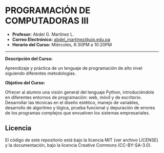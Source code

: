 # PROGRAMACIÓN DE COMPUTADORAS III

- **Profesor:** Abdel G. Martínez L.
- **Correo Electrónico:** abdel_martinez@uip.edu.pa
- **Horario del Curso:** Miércoles, 6:30PM a 10:20PM

---

**Descripción del Curso:**

Aprendizaje y práctica de un lenguaje de programación de alto nivel siguiendo diferentes metodologías.

**Objetivo del Curso:**

Ofrecer al alumno una visión general del lenguaje Python, introduciéndole en diferentes entornos de programación: web, móvil y de escritorio. Desarrollar las técnicas en el diseño estético, manejo de variables, desarrollo de algoritmo y lógica, prueba funcional y depuración de errores de los programas complejos que envuelven los sistemas empresariales.

## Licencia
El código de este repositorio está bajo la licencia MIT (ver archivo LICENSE) y la documentación, bajo la licencia Creative Commons (CC-BY-SA-3.0).
